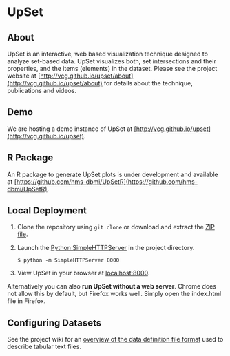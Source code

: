 # UpSet

## About

UpSet is an interactive, web based visualization technique designed to analyze set-based data. UpSet visualizes both, set intersections and their properties, and the items (elements) in the dataset. Please see the project website at [http://vcg.github.io/upset/about](http://vcg.github.io/upset/about) for details about the technique, publications and videos.

## Demo

We are hosting a demo instance of UpSet at [http://vcg.github.io/upset](http://vcg.github.io/upset).

## R Package

An R package to generate UpSet plots is under development and available at [https://github.com/hms-dbmi/UpSetR](https://github.com/hms-dbmi/UpSetR).

## Local Deployment

1. Clone the repository using ```git clone``` or download and extract the [ZIP file](https://github.com/VCG/upset/archive/master.zip).
2. Launch the [Python SimpleHTTPServer](https://docs.python.org/2/library/simplehttpserver.html) in the project directory.
 
   ```
   $ python -m SimpleHTTPServer 8000
   ```

3. View UpSet in your browser at [localhost:8000](http://localhost:8000).

Alternatively you can also **run UpSet without a web server**. Chrome does not allow this by default, but Firefox works well. Simply open the index.html file in Firefox. 

## Configuring Datasets

See the project wiki for an [overview of the data definition file format](https://github.com/VCG/upset/wiki/Data-Import) used to describe tabular text files.


